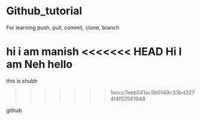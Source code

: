 # Github_tutorial
For learning push, pull, commit, clone, branch

hi i am manish
<<<<<<< HEAD
Hi I am Neh
hello
=======
this is shubh 
>>>>>>> 1eccc7eeb541ac5b0149c33bd3274f4f52561948


github